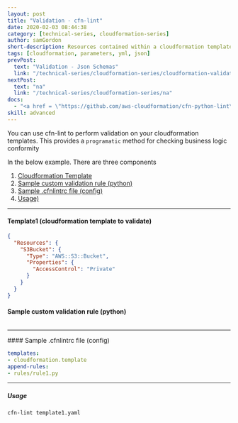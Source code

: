 ```yaml
---
layout: post
title: "Validation - cfn-lint"
date: 2020-02-03 08:44:38
category: [technical-series, cloudformation-series]
author: samGordon
short-description: Resources contained within a cloudformation template/stack
tags: [cloudformation, parameters, yml, json]
prevPost:
  text: "Validation - Json Schemas"
  link: "/technical-series/cloudformation-series/cloudformation-validation-json-schema"
nextPost:
  text: "na"
  link: "/technical-series/cloudformation-series/na"
docs:
  - "<a href = \"https://github.com/aws-cloudformation/cfn-python-lint\">Github project for cfn-lint</a>"
skill: advanced
---
```


You can use cfn-lint to perform validation on your cloudformation templates. This provides a `programatic` method for checking business logic conformity

In the below example. There are three components

1. [Cloudformation Template](#cloudformation)
2. [Sample custom validation rule (python)](#python-rule)
3. [Sample .cfnlintrc file (config)](#python-lint-file)
4. [Usage)](#usage)

---

<a name = "cloudformation"></a>
#### Template1 (cloudformation template to validate)

```json
{
  "Resources": {
    "S3Bucket": {
      "Type": "AWS::S3::Bucket",
      "Properties": {
        "AccessControl": "Private"
      }
    }
  }
}
```

<a name = "python-rule"></a>
#### Sample custom validation rule (python)

```python

```

---

<a name = "python-lint-file">
#### Sample .cfnlintrc file (config)

```yml
templates:
- cloudformation.template
append-rules:
- rules/rule1.py

```

---

<a name = "usage"></a>
##### Usage
```shell
cfn-lint template1.yaml
```
